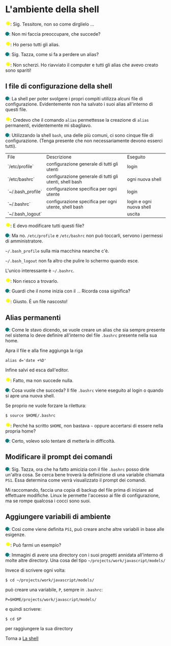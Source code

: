 # L'ambiente della shell

![](../../images/people/tazza.png): Sig. Tessitore, non so come dirglielo ...

![](../../images/people/tess.png): Non mi faccia preoccupare, che succede?

![](../../images/people/tazza.png): Ho perso tutti gli alias.

![](../../images/people/tess.png): Sig. Tazza, come si fa a perdere un alias?

![](../../images/people/tazza.png): Non scherzi. Ho riavviato il computer
e tutti gli alias che avevo creato sono spariti!

## I file di configurazione della shell

![](../../images/people/tess.png): La shell per poter svolgere i propri compiti
utilizza alcuni file di configurazione. Evidentemente non ha salvato i suoi
alias all'interno di questi file.

![](../../images/people/tazza.png): Credevo che il comando `alias` permettesse
la creazione di `alias` permanenti, evidentemente mi sbagliavo.

![](../../images/people/tess.png): Utilizzando la shell `bash`, una delle più
comuni, ci sono cinque file di configurazione. (Tenga presente che non necessariamente
devono esserci tutti).

<table>
<tr>
<td>File</td><td>Descrizione</td><td>Eseguito</td>
</tr>
<tr>
<td>`/etc/profile`</td><td>configurazione generale di tutti gli utenti</td><td>login</td>
</tr>
<tr>
<td>`/etc/bashrc`</td><td>configurazione generale di tutti gli utenti, shell bash</td><td>ogni nuova shell</td>
</tr>
<tr>
<td>`~/.bash_profile`</td><td>configurazione specifica per ogni utente</td><td>login</td>
</tr>
<tr>
<td>`~/.bashrc`</td><td>configurazione specifica per ogni utente, shell bash</td><td>login e ogni nuova shell</td>
</tr>
<tr>
<td>`~/.bash_logout`</td><td></td><td>uscita</td>
</tr>
</table>

![](../../images/people/tazza.png): E devo modificare tutti questi file?

![](../../images/people/tess.png): Ma no. `/etc/profile` e `/etc/bashrc` non può
toccarli, servono i permessi di amministratore.

`~/.bash_profile` sulla mia macchina neanche c'è.

`~/.bash_logout` non fa altro che pulire lo schermo quando esce.

L'unico interessante è `~/.bashrc`.

![](../../images/people/tazza.png): Non riesco a trovarlo.

![](../../images/people/tess.png): Guardi che il nome inizia con il `.`. Ricorda
cosa significa?

![](../../images/people/tazza.png): Giusto. &Egrave; un file nascosto!

## Alias permanenti

![](../../images/people/tess.png): Come le stavo dicendo, se vuole
creare un alias che sia sempre presente nel sistema lo deve
definire all'interno del file `.bashrc` presente nella sua home.

Apra il file e alla fine aggiunga la riga

```
alias d='date +%D'
```

Infine salvi ed esca dall'editor.

![](../../images/people/tazza.png): Fatto, ma non succede nulla.

![](../../images/people/tess.png): Cosa vuole che succeda? Il file `.bashrc`
viene eseguito al login o quando si apre una nuova shell.

Se proprio ne vuole forzare la rilettura:

```
$ source $HOME/.bashrc
```

![](../../images/people/tazza.png): Perché ha scritto `$HOME`, non bastava `~`
oppure accertarsi di essere nella propria home?

![](../../images/people/tess.png): Certo, volevo solo tentare di metterla in difficoltà.

## Modificare il prompt dei comandi

![](../../images/people/tess.png): Sig. Tazza, ora che ha fatto amicizia con
il file `.bashrc` posso dirle un'altra cosa. Se cerca bene troverà la definizione
di una variabile chiamata `PS1`. Essa determina come verrà visualizzato
il prompt dei comandi.

Mi raccomando, faccia una copia di backup del file prima di iniziare ad
effettuare modifiche. Linux le permette l'accesso ai file di configurazione,
ma se rompe qualcosa i cocci sono suoi.

## Aggiungere variabili di ambiente

![](../../images/people/tess.png): Così come viene definita `PS1`,
può creare anche altre variabili in base alle esigenze.

![](../../images/people/tazza.png): Può farmi un esempio?

![](../../images/people/tess.png): Immagini di avere una directory con i suoi
progetti annidata all'interno di molte altre directory.
Una cosa del tipo `~/projects/work/javascript/models/`

Invece di scrivere ogni volta:

```
$ cd ~/projects/work/javascript/models/
```

può creare una variabile, `P`, sempre in `.bashrc`:

```
P=$HOME/projects/work/javascript/models/
```

e quindi scrivere:

```
$ cd $P
```

per raggiungere la sua directory

Torna a [La shell](../summary.md)
